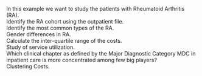 In this example we want to study the patients with Rheumatoid Arthritis (RA).<br/>
Identify the RA cohort using the outpatient file.<br/>
Identify the most common types of the RA.<br/>
Gender differences in RA.<br/>
Calculate the inter-quartile range of the costs.<br/>
Study of service utilization.<br/>
Which clinical chapter as defined by the Major Diagnostic Category MDC in inpatient care is more concentrated among few big players?<br/>
Clustering Costs.<br/>
